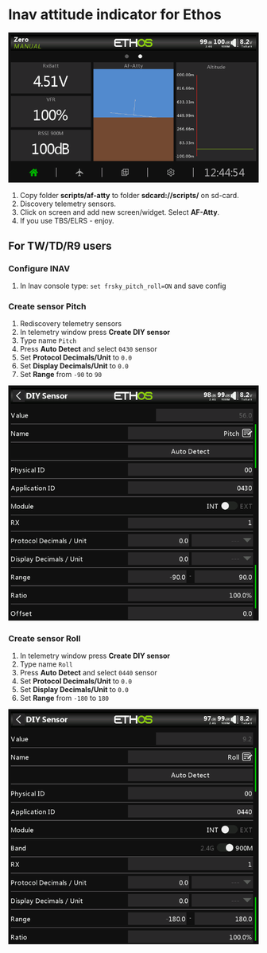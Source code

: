 # Inav attitude indicator for Ethos

![Attidude indicator](./img/atty.png)

1. Copy folder **scripts/af-atty** to folder **sdcard://scripts/** on sd-card.
1. Discovery telemetry sensors.
1. Click on screen and add new screen/widget. Select **AF-Atty**.
1. If you use TBS/ELRS - enjoy.

## For TW/TD/R9 users
### Configure INAV
1. In Inav console type: `set frsky_pitch_roll=ON` and save config

### Create sensor Pitch
1. Rediscovery telemetry sensors
1. In telemetry window press **Create DIY sensor**
1. Type name `Pitch`
1. Press **Auto Detect** and select `0430` sensor
1. Set **Protocol Decimals/Unit** to `0.0`
1. Set **Display Decimals/Unit** to `0.0`
1. Set **Range** from `-90` to `90`

![Attidude indicator](./img/pitch.png)

### Create sensor Roll
1. In telemetry window press **Create DIY sensor**
1. Type name `Roll`
1. Press **Auto Detect** and select `0440` sensor
1. Set **Protocol Decimals/Unit** to `0.0`
1. Set **Display Decimals/Unit** to `0.0`
1. Set **Range** from `-180` to `180`

![Attidude indicator](./img/roll.png)

